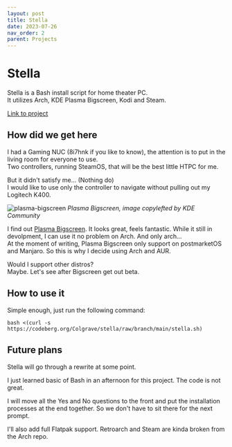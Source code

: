 ```yaml
---
layout: post
title: Stella
date: 2023-07-26
nav_order: 2
parent: Projects
---
```

# Stella
Stella is a Bash install script for home theater PC.  
It utilizes Arch, KDE Plasma Bigscreen, Kodi and Steam.  

[Link to project](https://codeberg.org/Colgrave/stella)

## How did we get here
I had a Gaming NUC (8i7hnk if you like to know), the attention is to put in the living room for everyone to use.  
Two controllers, running SteamOS, that will be the best little HTPC for me.  

But it didn't satisfy me... (Nothing do)  
I would like to use only the controller to navigate without pulling out my Logitech K400.  

![plasma-bigscreen](https://plasma-bigscreen.org/img/screenshot-1.png)
*Plasma Bigscreen, image copylefted by KDE Community*

I find out [Plasma Bigscreen](https://plasma-bigscreen.org/). It looks great, feels fantastic. While it still in devolpment, I can use it no problem on Arch. And only arch...  
At the moment of writing, Plasma Bigscreen only support on postmarketOS and Manjaro. So this is why I decide using Arch and AUR.  

Would I support other distros?  
Maybe. Let's see after Bigscreen get out beta.  

## How to use it
Simple enough, just run the following command: 
```
bash <(curl -s https://codeberg.org/Colgrave/stella/raw/branch/main/stella.sh)
```

## Future plans
Stella will go through a rewrite at some point.  

I just learned basic of Bash in an afternoon for this project. The code is not great.  

I will move all the Yes and No questions to the front and put the installation processes at the end together. So we don't have to sit there for the next prompt.  

I'll also add full Flatpak support. Retroarch and Steam are kinda broken from the Arch repo.

<script src="https://utteranc.es/client.js"
        repo="C0lgrave34/C0lgrave34.github.io"
        issue-term="pathname"
        label="Comment"
        theme="github-light"
        crossorigin="anonymous"
        async>
</script>